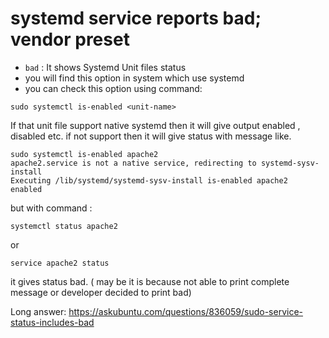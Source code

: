 # systemd service reports bad; vendor preset

* `bad` : It shows Systemd Unit files status
* you will find this option in system which use systemd
* you can check this option using command:

```
sudo systemctl is-enabled <unit-name>
```

If that unit file support native systemd then it will give output enabled , disabled etc. if not support then it will give status with message like.

```
sudo systemctl is-enabled apache2
apache2.service is not a native service, redirecting to systemd-sysv-install
Executing /lib/systemd/systemd-sysv-install is-enabled apache2
enabled
```

but with command :

```
systemctl status apache2
```

or

```
service apache2 status
```

it gives status bad. ( may be it is because not able to print complete message or developer decided to print bad)

Long answer: https://askubuntu.com/questions/836059/sudo-service-status-includes-bad
